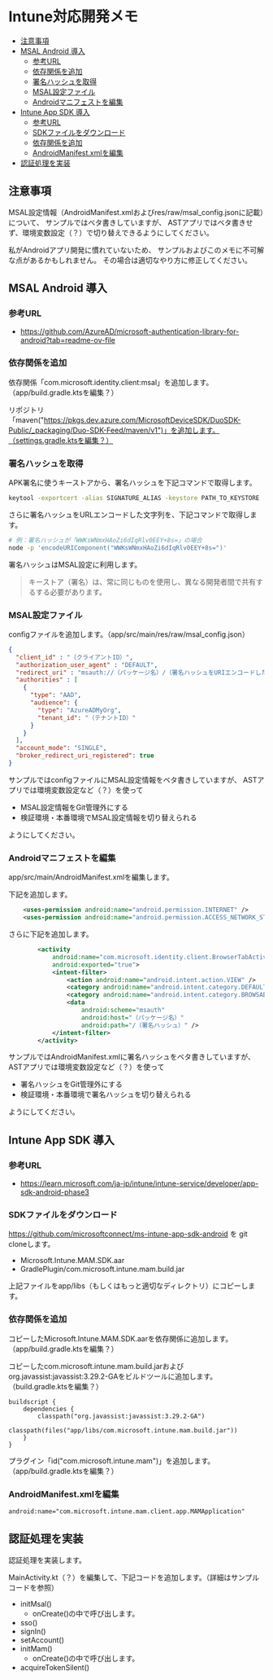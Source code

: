 <!-- omit in toc -->
# Intune対応開発メモ

- [注意事項](#注意事項)
- [MSAL Android 導入](#msal-android-導入)
  - [参考URL](#参考url)
  - [依存関係を追加](#依存関係を追加)
  - [署名ハッシュを取得](#署名ハッシュを取得)
  - [MSAL設定ファイル](#msal設定ファイル)
  - [Androidマニフェストを編集](#androidマニフェストを編集)
- [Intune App SDK 導入](#intune-app-sdk-導入)
  - [参考URL](#参考url-1)
  - [SDKファイルをダウンロード](#sdkファイルをダウンロード)
  - [依存関係を追加](#依存関係を追加-1)
  - [AndroidManifest.xmlを編集](#androidmanifestxmlを編集)
- [認証処理を実装](#認証処理を実装)

## 注意事項

MSAL設定情報（AndroidManifest.xmlおよびres/raw/msal_config.jsonに記載）について、
サンプルではベタ書きしていますが、
ASTアプリではベタ書きせず、環境変数設定（？）で切り替えできるようにしてください。

私がAndroidアプリ開発に慣れていないため、
サンプルおよびこのメモに不可解な点があるかもしれません。
その場合は適切なやり方に修正してください。

## MSAL Android 導入

### 参考URL

- https://github.com/AzureAD/microsoft-authentication-library-for-android?tab=readme-ov-file

### 依存関係を追加

依存関係「com.microsoft.identity.client:msal」を追加します。（app/build.gradle.ktsを編集？）

リポジトリ「maven("https://pkgs.dev.azure.com/MicrosoftDeviceSDK/DuoSDK-Public/_packaging/Duo-SDK-Feed/maven/v1")」を追加します。（settings.gradle.ktsを編集？）


### 署名ハッシュを取得

APK署名に使うキーストアから、署名ハッシュを下記コマンドで取得します。

```sh
keytool -exportcert -alias SIGNATURE_ALIAS -keystore PATH_TO_KEYSTORE | openssl sha1 -binary | openssl base64
```

さらに署名ハッシュをURLエンコードした文字列を、下記コマンドで取得します。

```sh
# 例：署名ハッシュが「WWKsWNmxHAoZi6dIqRlv0EEY+8s=」の場合
node -p 'encodeURIComponent("WWKsWNmxHAoZi6dIqRlv0EEY+8s=")'
```

署名ハッシュはMSAL設定に利用します。

> キーストア（署名）は、常に同じものを使用し、異なる開発者間で共有するする必要があります。

### MSAL設定ファイル

configファイルを追加します。（app/src/main/res/raw/msal_config.json）

```json
{
  "client_id" : "（クライアントID）",
  "authorization_user_agent" : "DEFAULT",
  "redirect_uri" : "msauth://（パッケージ名）/（署名ハッシュをURIエンコードした文字列）",
  "authorities" : [
    {
      "type": "AAD",
      "audience": {
        "type": "AzureADMyOrg",
        "tenant_id": "（テナントID）"
      }
    }
  ],
  "account_mode": "SINGLE",
  "broker_redirect_uri_registered": true
}
```

サンプルではconfigファイルにMSAL設定情報をベタ書きしていますが、
ASTアプリでは環境変数設定など（？）を使って

- MSAL設定情報をGit管理外にする
- 検証環境・本番環境でMSAL設定情報を切り替えられる

ようにしてください。

### Androidマニフェストを編集

app/src/main/AndroidManifest.xmlを編集します。

下記を追加します。

```xml
    <uses-permission android:name="android.permission.INTERNET" />
    <uses-permission android:name="android.permission.ACCESS_NETWORK_STATE" />
```

さらに下記を追加します。

```xml
        <activity
            android:name="com.microsoft.identity.client.BrowserTabActivity"
            android:exported="true">
            <intent-filter>
                <action android:name="android.intent.action.VIEW" />
                <category android:name="android.intent.category.DEFAULT" />
                <category android:name="android.intent.category.BROWSABLE" />
                <data
                    android:scheme="msauth"
                    android:host="（パッケージ名）"
                    android:path="/（署名ハッシュ）" />
            </intent-filter>
        </activity>
```

サンプルではAndroidManifest.xmlに署名ハッシュをベタ書きしていますが、
ASTアプリでは環境変数設定など（？）を使って

- 署名ハッシュをGit管理外にする
- 検証環境・本番環境で署名ハッシュを切り替えられる

ようにしてください。

## Intune App SDK 導入

### 参考URL

- https://learn.microsoft.com/ja-jp/intune/intune-service/developer/app-sdk-android-phase3

### SDKファイルをダウンロード

https://github.com/microsoftconnect/ms-intune-app-sdk-android を git cloneします。

- Microsoft.Intune.MAM.SDK.aar
- GradlePlugin/com.microsoft.intune.mam.build.jar

上記ファイルをapp/libs（もしくはもっと適切なディレクトリ）にコピーします。

### 依存関係を追加

コピーしたMicrosoft.Intune.MAM.SDK.aarを依存関係に追加します。（app/build.gradle.ktsを編集？）

コピーしたcom.microsoft.intune.mam.build.jarおよびorg.javassist:javassist:3.29.2-GAをビルドツールに追加します。（build.gradle.ktsを編集？）

```
buildscript {
    dependencies {
        classpath("org.javassist:javassist:3.29.2-GA")
        classpath(files("app/libs/com.microsoft.intune.mam.build.jar"))
    }
}
```

プラグイン「id("com.microsoft.intune.mam")」を追加します。（app/build.gradle.ktsを編集？）

### AndroidManifest.xmlを編集

```xml
android:name="com.microsoft.intune.mam.client.app.MAMApplication"
```

## 認証処理を実装

認証処理を実装します。

MainActivity.kt（？）を編集して、下記コードを追加します。（詳細はサンプルコードを参照）

- initMsal()
  - onCreate()の中で呼び出します。
- sso()
- signIn()
- setAccount()
- initMam()
  - onCreate()の中で呼び出します。
- acquireTokenSilent()
